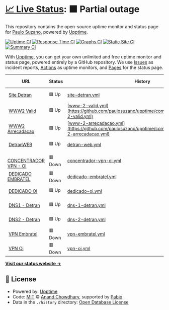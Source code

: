 # [📈 Live Status](https://paulosuzano.github.io/upptime): <!--live status--> **🟧 Partial outage**

This repository contains the open-source uptime monitor and status page for [Paulo Suzano](https://paulosuzano.github.io/upptime), powered by [Upptime](https://github.com/upptime/upptime).

[![Uptime CI](https://github.com/paulosuzano/upptime/workflows/Uptime%20CI/badge.svg)](https://github.com/paulosuzano/upptime/actions?query=workflow%3A%22Uptime+CI%22)
[![Response Time CI](https://github.com/paulosuzano/upptime/workflows/Response%20Time%20CI/badge.svg)](https://github.com/paulosuzano/upptime/actions?query=workflow%3A%22Response+Time+CI%22)
[![Graphs CI](https://github.com/paulosuzano/upptime/workflows/Graphs%20CI/badge.svg)](https://github.com/paulosuzano/upptime/actions?query=workflow%3A%22Graphs+CI%22)
[![Static Site CI](https://github.com/paulosuzano/upptime/workflows/Static%20Site%20CI/badge.svg)](https://github.com/paulosuzano/upptime/actions?query=workflow%3A%22Static+Site+CI%22)
[![Summary CI](https://github.com/paulosuzano/upptime/workflows/Summary%20CI/badge.svg)](https://github.com/paulosuzano/upptime/actions?query=workflow%3A%22Summary+CI%22)

With [Upptime](https://upptime.js.org), you can get your own unlimited and free uptime monitor and status page, powered entirely by a GitHub repository. We use [Issues](https://github.com/paulosuzano/upptime/issues) as incident reports, [Actions](https://github.com/paulosuzano/upptime/actions) as uptime monitors, and [Pages](https://paulosuzano.github.io/upptime) for the status page.

<!--start: status pages-->
<!-- This summary is generated by Upptime (https://github.com/upptime/upptime) -->
<!-- Do not edit this manually, your changes will be overwritten -->
<!-- prettier-ignore -->
| URL | Status | History | Response Time | Uptime |
| --- | ------ | ------- | ------------- | ------ |
| <img alt="" src="https://icons.duckduckgo.com/ip3/www.detran.ms.gov.br.ico" height="13"> [Site Detran](https://www.detran.ms.gov.br) | 🟩 Up | [site-detran.yml](https://github.com/paulosuzano/upptime/commits/HEAD/history/site-detran.yml) | <details><summary><img alt="Response time graph" src="./graphs/site-detran/response-time-week.png" height="20"> 1991ms</summary><br><a href="https://paulosuzano.github.io/upptime/history/site-detran"><img alt="Response time 2139" src="https://img.shields.io/endpoint?url=https%3A%2F%2Fraw.githubusercontent.com%2Fpaulosuzano%2Fupptime%2FHEAD%2Fapi%2Fsite-detran%2Fresponse-time.json"></a><br><a href="https://paulosuzano.github.io/upptime/history/site-detran"><img alt="24-hour response time 2617" src="https://img.shields.io/endpoint?url=https%3A%2F%2Fraw.githubusercontent.com%2Fpaulosuzano%2Fupptime%2FHEAD%2Fapi%2Fsite-detran%2Fresponse-time-day.json"></a><br><a href="https://paulosuzano.github.io/upptime/history/site-detran"><img alt="7-day response time 1991" src="https://img.shields.io/endpoint?url=https%3A%2F%2Fraw.githubusercontent.com%2Fpaulosuzano%2Fupptime%2FHEAD%2Fapi%2Fsite-detran%2Fresponse-time-week.json"></a><br><a href="https://paulosuzano.github.io/upptime/history/site-detran"><img alt="30-day response time 2136" src="https://img.shields.io/endpoint?url=https%3A%2F%2Fraw.githubusercontent.com%2Fpaulosuzano%2Fupptime%2FHEAD%2Fapi%2Fsite-detran%2Fresponse-time-month.json"></a><br><a href="https://paulosuzano.github.io/upptime/history/site-detran"><img alt="1-year response time 2139" src="https://img.shields.io/endpoint?url=https%3A%2F%2Fraw.githubusercontent.com%2Fpaulosuzano%2Fupptime%2FHEAD%2Fapi%2Fsite-detran%2Fresponse-time-year.json"></a></details> | <details><summary><a href="https://paulosuzano.github.io/upptime/history/site-detran">100.00%</a></summary><a href="https://paulosuzano.github.io/upptime/history/site-detran"><img alt="All-time uptime 99.60%" src="https://img.shields.io/endpoint?url=https%3A%2F%2Fraw.githubusercontent.com%2Fpaulosuzano%2Fupptime%2FHEAD%2Fapi%2Fsite-detran%2Fuptime.json"></a><br><a href="https://paulosuzano.github.io/upptime/history/site-detran"><img alt="24-hour uptime 100.00%" src="https://img.shields.io/endpoint?url=https%3A%2F%2Fraw.githubusercontent.com%2Fpaulosuzano%2Fupptime%2FHEAD%2Fapi%2Fsite-detran%2Fuptime-day.json"></a><br><a href="https://paulosuzano.github.io/upptime/history/site-detran"><img alt="7-day uptime 100.00%" src="https://img.shields.io/endpoint?url=https%3A%2F%2Fraw.githubusercontent.com%2Fpaulosuzano%2Fupptime%2FHEAD%2Fapi%2Fsite-detran%2Fuptime-week.json"></a><br><a href="https://paulosuzano.github.io/upptime/history/site-detran"><img alt="30-day uptime 99.88%" src="https://img.shields.io/endpoint?url=https%3A%2F%2Fraw.githubusercontent.com%2Fpaulosuzano%2Fupptime%2FHEAD%2Fapi%2Fsite-detran%2Fuptime-month.json"></a><br><a href="https://paulosuzano.github.io/upptime/history/site-detran"><img alt="1-year uptime 99.60%" src="https://img.shields.io/endpoint?url=https%3A%2F%2Fraw.githubusercontent.com%2Fpaulosuzano%2Fupptime%2FHEAD%2Fapi%2Fsite-detran%2Fuptime-year.json"></a></details>
| <img alt="" src="https://icons.duckduckgo.com/ip3/www2.detran.ms.gov.br.ico" height="13"> [WWW2 Valid](https://www2.detran.ms.gov.br/detranet/valid/indexx.asp) | 🟩 Up | [www-2-valid.yml](https://github.com/paulosuzano/upptime/commits/HEAD/history/www-2-valid.yml) | <details><summary><img alt="Response time graph" src="./graphs/www-2-valid/response-time-week.png" height="20"> 1229ms</summary><br><a href="https://paulosuzano.github.io/upptime/history/www-2-valid"><img alt="Response time 1337" src="https://img.shields.io/endpoint?url=https%3A%2F%2Fraw.githubusercontent.com%2Fpaulosuzano%2Fupptime%2FHEAD%2Fapi%2Fwww-2-valid%2Fresponse-time.json"></a><br><a href="https://paulosuzano.github.io/upptime/history/www-2-valid"><img alt="24-hour response time 1490" src="https://img.shields.io/endpoint?url=https%3A%2F%2Fraw.githubusercontent.com%2Fpaulosuzano%2Fupptime%2FHEAD%2Fapi%2Fwww-2-valid%2Fresponse-time-day.json"></a><br><a href="https://paulosuzano.github.io/upptime/history/www-2-valid"><img alt="7-day response time 1229" src="https://img.shields.io/endpoint?url=https%3A%2F%2Fraw.githubusercontent.com%2Fpaulosuzano%2Fupptime%2FHEAD%2Fapi%2Fwww-2-valid%2Fresponse-time-week.json"></a><br><a href="https://paulosuzano.github.io/upptime/history/www-2-valid"><img alt="30-day response time 1349" src="https://img.shields.io/endpoint?url=https%3A%2F%2Fraw.githubusercontent.com%2Fpaulosuzano%2Fupptime%2FHEAD%2Fapi%2Fwww-2-valid%2Fresponse-time-month.json"></a><br><a href="https://paulosuzano.github.io/upptime/history/www-2-valid"><img alt="1-year response time 1337" src="https://img.shields.io/endpoint?url=https%3A%2F%2Fraw.githubusercontent.com%2Fpaulosuzano%2Fupptime%2FHEAD%2Fapi%2Fwww-2-valid%2Fresponse-time-year.json"></a></details> | <details><summary><a href="https://paulosuzano.github.io/upptime/history/www-2-valid">100.00%</a></summary><a href="https://paulosuzano.github.io/upptime/history/www-2-valid"><img alt="All-time uptime 99.68%" src="https://img.shields.io/endpoint?url=https%3A%2F%2Fraw.githubusercontent.com%2Fpaulosuzano%2Fupptime%2FHEAD%2Fapi%2Fwww-2-valid%2Fuptime.json"></a><br><a href="https://paulosuzano.github.io/upptime/history/www-2-valid"><img alt="24-hour uptime 100.00%" src="https://img.shields.io/endpoint?url=https%3A%2F%2Fraw.githubusercontent.com%2Fpaulosuzano%2Fupptime%2FHEAD%2Fapi%2Fwww-2-valid%2Fuptime-day.json"></a><br><a href="https://paulosuzano.github.io/upptime/history/www-2-valid"><img alt="7-day uptime 100.00%" src="https://img.shields.io/endpoint?url=https%3A%2F%2Fraw.githubusercontent.com%2Fpaulosuzano%2Fupptime%2FHEAD%2Fapi%2Fwww-2-valid%2Fuptime-week.json"></a><br><a href="https://paulosuzano.github.io/upptime/history/www-2-valid"><img alt="30-day uptime 100.00%" src="https://img.shields.io/endpoint?url=https%3A%2F%2Fraw.githubusercontent.com%2Fpaulosuzano%2Fupptime%2FHEAD%2Fapi%2Fwww-2-valid%2Fuptime-month.json"></a><br><a href="https://paulosuzano.github.io/upptime/history/www-2-valid"><img alt="1-year uptime 99.68%" src="https://img.shields.io/endpoint?url=https%3A%2F%2Fraw.githubusercontent.com%2Fpaulosuzano%2Fupptime%2FHEAD%2Fapi%2Fwww-2-valid%2Fuptime-year.json"></a></details>
| <img alt="" src="https://icons.duckduckgo.com/ip3/ws-bb.detran.ms.gov.br.ico" height="13"> [WWW2 Arrecadacao](https://ws-bb.detran.ms.gov.br/ws/ArrecadacaoService?wsdl) | 🟩 Up | [www-2-arrecadacao.yml](https://github.com/paulosuzano/upptime/commits/HEAD/history/www-2-arrecadacao.yml) | <details><summary><img alt="Response time graph" src="./graphs/www-2-arrecadacao/response-time-week.png" height="20"> 1706ms</summary><br><a href="https://paulosuzano.github.io/upptime/history/www-2-arrecadacao"><img alt="Response time 1944" src="https://img.shields.io/endpoint?url=https%3A%2F%2Fraw.githubusercontent.com%2Fpaulosuzano%2Fupptime%2FHEAD%2Fapi%2Fwww-2-arrecadacao%2Fresponse-time.json"></a><br><a href="https://paulosuzano.github.io/upptime/history/www-2-arrecadacao"><img alt="24-hour response time 2567" src="https://img.shields.io/endpoint?url=https%3A%2F%2Fraw.githubusercontent.com%2Fpaulosuzano%2Fupptime%2FHEAD%2Fapi%2Fwww-2-arrecadacao%2Fresponse-time-day.json"></a><br><a href="https://paulosuzano.github.io/upptime/history/www-2-arrecadacao"><img alt="7-day response time 1706" src="https://img.shields.io/endpoint?url=https%3A%2F%2Fraw.githubusercontent.com%2Fpaulosuzano%2Fupptime%2FHEAD%2Fapi%2Fwww-2-arrecadacao%2Fresponse-time-week.json"></a><br><a href="https://paulosuzano.github.io/upptime/history/www-2-arrecadacao"><img alt="30-day response time 1825" src="https://img.shields.io/endpoint?url=https%3A%2F%2Fraw.githubusercontent.com%2Fpaulosuzano%2Fupptime%2FHEAD%2Fapi%2Fwww-2-arrecadacao%2Fresponse-time-month.json"></a><br><a href="https://paulosuzano.github.io/upptime/history/www-2-arrecadacao"><img alt="1-year response time 1944" src="https://img.shields.io/endpoint?url=https%3A%2F%2Fraw.githubusercontent.com%2Fpaulosuzano%2Fupptime%2FHEAD%2Fapi%2Fwww-2-arrecadacao%2Fresponse-time-year.json"></a></details> | <details><summary><a href="https://paulosuzano.github.io/upptime/history/www-2-arrecadacao">100.00%</a></summary><a href="https://paulosuzano.github.io/upptime/history/www-2-arrecadacao"><img alt="All-time uptime 99.63%" src="https://img.shields.io/endpoint?url=https%3A%2F%2Fraw.githubusercontent.com%2Fpaulosuzano%2Fupptime%2FHEAD%2Fapi%2Fwww-2-arrecadacao%2Fuptime.json"></a><br><a href="https://paulosuzano.github.io/upptime/history/www-2-arrecadacao"><img alt="24-hour uptime 100.00%" src="https://img.shields.io/endpoint?url=https%3A%2F%2Fraw.githubusercontent.com%2Fpaulosuzano%2Fupptime%2FHEAD%2Fapi%2Fwww-2-arrecadacao%2Fuptime-day.json"></a><br><a href="https://paulosuzano.github.io/upptime/history/www-2-arrecadacao"><img alt="7-day uptime 100.00%" src="https://img.shields.io/endpoint?url=https%3A%2F%2Fraw.githubusercontent.com%2Fpaulosuzano%2Fupptime%2FHEAD%2Fapi%2Fwww-2-arrecadacao%2Fuptime-week.json"></a><br><a href="https://paulosuzano.github.io/upptime/history/www-2-arrecadacao"><img alt="30-day uptime 99.82%" src="https://img.shields.io/endpoint?url=https%3A%2F%2Fraw.githubusercontent.com%2Fpaulosuzano%2Fupptime%2FHEAD%2Fapi%2Fwww-2-arrecadacao%2Fuptime-month.json"></a><br><a href="https://paulosuzano.github.io/upptime/history/www-2-arrecadacao"><img alt="1-year uptime 99.63%" src="https://img.shields.io/endpoint?url=https%3A%2F%2Fraw.githubusercontent.com%2Fpaulosuzano%2Fupptime%2FHEAD%2Fapi%2Fwww-2-arrecadacao%2Fuptime-year.json"></a></details>
| <img alt="" src="https://icons.duckduckgo.com/ip3/web.detran.ms.gov.br.ico" height="13"> [DetranWEB](https://web.detran.ms.gov.br/detran/validartokenacesso?uid=123456) | 🟩 Up | [detran-web.yml](https://github.com/paulosuzano/upptime/commits/HEAD/history/detran-web.yml) | <details><summary><img alt="Response time graph" src="./graphs/detran-web/response-time-week.png" height="20"> 1297ms</summary><br><a href="https://paulosuzano.github.io/upptime/history/detran-web"><img alt="Response time 1296" src="https://img.shields.io/endpoint?url=https%3A%2F%2Fraw.githubusercontent.com%2Fpaulosuzano%2Fupptime%2FHEAD%2Fapi%2Fdetran-web%2Fresponse-time.json"></a><br><a href="https://paulosuzano.github.io/upptime/history/detran-web"><img alt="24-hour response time 1440" src="https://img.shields.io/endpoint?url=https%3A%2F%2Fraw.githubusercontent.com%2Fpaulosuzano%2Fupptime%2FHEAD%2Fapi%2Fdetran-web%2Fresponse-time-day.json"></a><br><a href="https://paulosuzano.github.io/upptime/history/detran-web"><img alt="7-day response time 1297" src="https://img.shields.io/endpoint?url=https%3A%2F%2Fraw.githubusercontent.com%2Fpaulosuzano%2Fupptime%2FHEAD%2Fapi%2Fdetran-web%2Fresponse-time-week.json"></a><br><a href="https://paulosuzano.github.io/upptime/history/detran-web"><img alt="30-day response time 1251" src="https://img.shields.io/endpoint?url=https%3A%2F%2Fraw.githubusercontent.com%2Fpaulosuzano%2Fupptime%2FHEAD%2Fapi%2Fdetran-web%2Fresponse-time-month.json"></a><br><a href="https://paulosuzano.github.io/upptime/history/detran-web"><img alt="1-year response time 1296" src="https://img.shields.io/endpoint?url=https%3A%2F%2Fraw.githubusercontent.com%2Fpaulosuzano%2Fupptime%2FHEAD%2Fapi%2Fdetran-web%2Fresponse-time-year.json"></a></details> | <details><summary><a href="https://paulosuzano.github.io/upptime/history/detran-web">100.00%</a></summary><a href="https://paulosuzano.github.io/upptime/history/detran-web"><img alt="All-time uptime 99.58%" src="https://img.shields.io/endpoint?url=https%3A%2F%2Fraw.githubusercontent.com%2Fpaulosuzano%2Fupptime%2FHEAD%2Fapi%2Fdetran-web%2Fuptime.json"></a><br><a href="https://paulosuzano.github.io/upptime/history/detran-web"><img alt="24-hour uptime 100.00%" src="https://img.shields.io/endpoint?url=https%3A%2F%2Fraw.githubusercontent.com%2Fpaulosuzano%2Fupptime%2FHEAD%2Fapi%2Fdetran-web%2Fuptime-day.json"></a><br><a href="https://paulosuzano.github.io/upptime/history/detran-web"><img alt="7-day uptime 100.00%" src="https://img.shields.io/endpoint?url=https%3A%2F%2Fraw.githubusercontent.com%2Fpaulosuzano%2Fupptime%2FHEAD%2Fapi%2Fdetran-web%2Fuptime-week.json"></a><br><a href="https://paulosuzano.github.io/upptime/history/detran-web"><img alt="30-day uptime 100.00%" src="https://img.shields.io/endpoint?url=https%3A%2F%2Fraw.githubusercontent.com%2Fpaulosuzano%2Fupptime%2FHEAD%2Fapi%2Fdetran-web%2Fuptime-month.json"></a><br><a href="https://paulosuzano.github.io/upptime/history/detran-web"><img alt="1-year uptime 99.58%" src="https://img.shields.io/endpoint?url=https%3A%2F%2Fraw.githubusercontent.com%2Fpaulosuzano%2Fupptime%2FHEAD%2Fapi%2Fdetran-web%2Fuptime-year.json"></a></details>
| <img alt="" src="https://icons.duckduckgo.com/ip3/null.ico" height="13"> [CONCENTRADOR VPN - OI](189.11.240.74) | 🟥 Down | [concentrador-vpn-oi.yml](https://github.com/paulosuzano/upptime/commits/HEAD/history/concentrador-vpn-oi.yml) | <details><summary><img alt="Response time graph" src="./graphs/concentrador-vpn-oi/response-time-week.png" height="20"> 0ms</summary><br><a href="https://paulosuzano.github.io/upptime/history/concentrador-vpn-oi"><img alt="Response time 0" src="https://img.shields.io/endpoint?url=https%3A%2F%2Fraw.githubusercontent.com%2Fpaulosuzano%2Fupptime%2FHEAD%2Fapi%2Fconcentrador-vpn-oi%2Fresponse-time.json"></a><br><a href="https://paulosuzano.github.io/upptime/history/concentrador-vpn-oi"><img alt="24-hour response time 0" src="https://img.shields.io/endpoint?url=https%3A%2F%2Fraw.githubusercontent.com%2Fpaulosuzano%2Fupptime%2FHEAD%2Fapi%2Fconcentrador-vpn-oi%2Fresponse-time-day.json"></a><br><a href="https://paulosuzano.github.io/upptime/history/concentrador-vpn-oi"><img alt="7-day response time 0" src="https://img.shields.io/endpoint?url=https%3A%2F%2Fraw.githubusercontent.com%2Fpaulosuzano%2Fupptime%2FHEAD%2Fapi%2Fconcentrador-vpn-oi%2Fresponse-time-week.json"></a><br><a href="https://paulosuzano.github.io/upptime/history/concentrador-vpn-oi"><img alt="30-day response time 0" src="https://img.shields.io/endpoint?url=https%3A%2F%2Fraw.githubusercontent.com%2Fpaulosuzano%2Fupptime%2FHEAD%2Fapi%2Fconcentrador-vpn-oi%2Fresponse-time-month.json"></a><br><a href="https://paulosuzano.github.io/upptime/history/concentrador-vpn-oi"><img alt="1-year response time 0" src="https://img.shields.io/endpoint?url=https%3A%2F%2Fraw.githubusercontent.com%2Fpaulosuzano%2Fupptime%2FHEAD%2Fapi%2Fconcentrador-vpn-oi%2Fresponse-time-year.json"></a></details> | <details><summary><a href="https://paulosuzano.github.io/upptime/history/concentrador-vpn-oi">0.00%</a></summary><a href="https://paulosuzano.github.io/upptime/history/concentrador-vpn-oi"><img alt="All-time uptime 0.00%" src="https://img.shields.io/endpoint?url=https%3A%2F%2Fraw.githubusercontent.com%2Fpaulosuzano%2Fupptime%2FHEAD%2Fapi%2Fconcentrador-vpn-oi%2Fuptime.json"></a><br><a href="https://paulosuzano.github.io/upptime/history/concentrador-vpn-oi"><img alt="24-hour uptime 0.00%" src="https://img.shields.io/endpoint?url=https%3A%2F%2Fraw.githubusercontent.com%2Fpaulosuzano%2Fupptime%2FHEAD%2Fapi%2Fconcentrador-vpn-oi%2Fuptime-day.json"></a><br><a href="https://paulosuzano.github.io/upptime/history/concentrador-vpn-oi"><img alt="7-day uptime 0.00%" src="https://img.shields.io/endpoint?url=https%3A%2F%2Fraw.githubusercontent.com%2Fpaulosuzano%2Fupptime%2FHEAD%2Fapi%2Fconcentrador-vpn-oi%2Fuptime-week.json"></a><br><a href="https://paulosuzano.github.io/upptime/history/concentrador-vpn-oi"><img alt="30-day uptime 0.00%" src="https://img.shields.io/endpoint?url=https%3A%2F%2Fraw.githubusercontent.com%2Fpaulosuzano%2Fupptime%2FHEAD%2Fapi%2Fconcentrador-vpn-oi%2Fuptime-month.json"></a><br><a href="https://paulosuzano.github.io/upptime/history/concentrador-vpn-oi"><img alt="1-year uptime 0.00%" src="https://img.shields.io/endpoint?url=https%3A%2F%2Fraw.githubusercontent.com%2Fpaulosuzano%2Fupptime%2FHEAD%2Fapi%2Fconcentrador-vpn-oi%2Fuptime-year.json"></a></details>
| <img alt="" src="https://icons.duckduckgo.com/ip3/null.ico" height="13"> [DEDICADO EMBRATEL](189.86.4.49) | 🟥 Down | [dedicado-embratel.yml](https://github.com/paulosuzano/upptime/commits/HEAD/history/dedicado-embratel.yml) | <details><summary><img alt="Response time graph" src="./graphs/dedicado-embratel/response-time-week.png" height="20"> 0ms</summary><br><a href="https://paulosuzano.github.io/upptime/history/dedicado-embratel"><img alt="Response time 0" src="https://img.shields.io/endpoint?url=https%3A%2F%2Fraw.githubusercontent.com%2Fpaulosuzano%2Fupptime%2FHEAD%2Fapi%2Fdedicado-embratel%2Fresponse-time.json"></a><br><a href="https://paulosuzano.github.io/upptime/history/dedicado-embratel"><img alt="24-hour response time 0" src="https://img.shields.io/endpoint?url=https%3A%2F%2Fraw.githubusercontent.com%2Fpaulosuzano%2Fupptime%2FHEAD%2Fapi%2Fdedicado-embratel%2Fresponse-time-day.json"></a><br><a href="https://paulosuzano.github.io/upptime/history/dedicado-embratel"><img alt="7-day response time 0" src="https://img.shields.io/endpoint?url=https%3A%2F%2Fraw.githubusercontent.com%2Fpaulosuzano%2Fupptime%2FHEAD%2Fapi%2Fdedicado-embratel%2Fresponse-time-week.json"></a><br><a href="https://paulosuzano.github.io/upptime/history/dedicado-embratel"><img alt="30-day response time 0" src="https://img.shields.io/endpoint?url=https%3A%2F%2Fraw.githubusercontent.com%2Fpaulosuzano%2Fupptime%2FHEAD%2Fapi%2Fdedicado-embratel%2Fresponse-time-month.json"></a><br><a href="https://paulosuzano.github.io/upptime/history/dedicado-embratel"><img alt="1-year response time 0" src="https://img.shields.io/endpoint?url=https%3A%2F%2Fraw.githubusercontent.com%2Fpaulosuzano%2Fupptime%2FHEAD%2Fapi%2Fdedicado-embratel%2Fresponse-time-year.json"></a></details> | <details><summary><a href="https://paulosuzano.github.io/upptime/history/dedicado-embratel">0.00%</a></summary><a href="https://paulosuzano.github.io/upptime/history/dedicado-embratel"><img alt="All-time uptime 0.00%" src="https://img.shields.io/endpoint?url=https%3A%2F%2Fraw.githubusercontent.com%2Fpaulosuzano%2Fupptime%2FHEAD%2Fapi%2Fdedicado-embratel%2Fuptime.json"></a><br><a href="https://paulosuzano.github.io/upptime/history/dedicado-embratel"><img alt="24-hour uptime 0.00%" src="https://img.shields.io/endpoint?url=https%3A%2F%2Fraw.githubusercontent.com%2Fpaulosuzano%2Fupptime%2FHEAD%2Fapi%2Fdedicado-embratel%2Fuptime-day.json"></a><br><a href="https://paulosuzano.github.io/upptime/history/dedicado-embratel"><img alt="7-day uptime 0.00%" src="https://img.shields.io/endpoint?url=https%3A%2F%2Fraw.githubusercontent.com%2Fpaulosuzano%2Fupptime%2FHEAD%2Fapi%2Fdedicado-embratel%2Fuptime-week.json"></a><br><a href="https://paulosuzano.github.io/upptime/history/dedicado-embratel"><img alt="30-day uptime 0.00%" src="https://img.shields.io/endpoint?url=https%3A%2F%2Fraw.githubusercontent.com%2Fpaulosuzano%2Fupptime%2FHEAD%2Fapi%2Fdedicado-embratel%2Fuptime-month.json"></a><br><a href="https://paulosuzano.github.io/upptime/history/dedicado-embratel"><img alt="1-year uptime 0.00%" src="https://img.shields.io/endpoint?url=https%3A%2F%2Fraw.githubusercontent.com%2Fpaulosuzano%2Fupptime%2FHEAD%2Fapi%2Fdedicado-embratel%2Fuptime-year.json"></a></details>
| <img alt="" src="https://icons.duckduckgo.com/ip3/null.ico" height="13"> [DEDICADO OI](200.199.218.129) | 🟩 Up | [dedicado-oi.yml](https://github.com/paulosuzano/upptime/commits/HEAD/history/dedicado-oi.yml) | <details><summary><img alt="Response time graph" src="./graphs/dedicado-oi/response-time-week.png" height="20"> 176ms</summary><br><a href="https://paulosuzano.github.io/upptime/history/dedicado-oi"><img alt="Response time 171" src="https://img.shields.io/endpoint?url=https%3A%2F%2Fraw.githubusercontent.com%2Fpaulosuzano%2Fupptime%2FHEAD%2Fapi%2Fdedicado-oi%2Fresponse-time.json"></a><br><a href="https://paulosuzano.github.io/upptime/history/dedicado-oi"><img alt="24-hour response time 206" src="https://img.shields.io/endpoint?url=https%3A%2F%2Fraw.githubusercontent.com%2Fpaulosuzano%2Fupptime%2FHEAD%2Fapi%2Fdedicado-oi%2Fresponse-time-day.json"></a><br><a href="https://paulosuzano.github.io/upptime/history/dedicado-oi"><img alt="7-day response time 176" src="https://img.shields.io/endpoint?url=https%3A%2F%2Fraw.githubusercontent.com%2Fpaulosuzano%2Fupptime%2FHEAD%2Fapi%2Fdedicado-oi%2Fresponse-time-week.json"></a><br><a href="https://paulosuzano.github.io/upptime/history/dedicado-oi"><img alt="30-day response time 182" src="https://img.shields.io/endpoint?url=https%3A%2F%2Fraw.githubusercontent.com%2Fpaulosuzano%2Fupptime%2FHEAD%2Fapi%2Fdedicado-oi%2Fresponse-time-month.json"></a><br><a href="https://paulosuzano.github.io/upptime/history/dedicado-oi"><img alt="1-year response time 171" src="https://img.shields.io/endpoint?url=https%3A%2F%2Fraw.githubusercontent.com%2Fpaulosuzano%2Fupptime%2FHEAD%2Fapi%2Fdedicado-oi%2Fresponse-time-year.json"></a></details> | <details><summary><a href="https://paulosuzano.github.io/upptime/history/dedicado-oi">100.00%</a></summary><a href="https://paulosuzano.github.io/upptime/history/dedicado-oi"><img alt="All-time uptime 99.83%" src="https://img.shields.io/endpoint?url=https%3A%2F%2Fraw.githubusercontent.com%2Fpaulosuzano%2Fupptime%2FHEAD%2Fapi%2Fdedicado-oi%2Fuptime.json"></a><br><a href="https://paulosuzano.github.io/upptime/history/dedicado-oi"><img alt="24-hour uptime 100.00%" src="https://img.shields.io/endpoint?url=https%3A%2F%2Fraw.githubusercontent.com%2Fpaulosuzano%2Fupptime%2FHEAD%2Fapi%2Fdedicado-oi%2Fuptime-day.json"></a><br><a href="https://paulosuzano.github.io/upptime/history/dedicado-oi"><img alt="7-day uptime 100.00%" src="https://img.shields.io/endpoint?url=https%3A%2F%2Fraw.githubusercontent.com%2Fpaulosuzano%2Fupptime%2FHEAD%2Fapi%2Fdedicado-oi%2Fuptime-week.json"></a><br><a href="https://paulosuzano.github.io/upptime/history/dedicado-oi"><img alt="30-day uptime 100.00%" src="https://img.shields.io/endpoint?url=https%3A%2F%2Fraw.githubusercontent.com%2Fpaulosuzano%2Fupptime%2FHEAD%2Fapi%2Fdedicado-oi%2Fuptime-month.json"></a><br><a href="https://paulosuzano.github.io/upptime/history/dedicado-oi"><img alt="1-year uptime 99.83%" src="https://img.shields.io/endpoint?url=https%3A%2F%2Fraw.githubusercontent.com%2Fpaulosuzano%2Fupptime%2FHEAD%2Fapi%2Fdedicado-oi%2Fuptime-year.json"></a></details>
| <img alt="" src="https://icons.duckduckgo.com/ip3/null.ico" height="13"> [DNS1 - Detran](ns1.detran.ms.gov.br) | 🟩 Up | [dns-1-detran.yml](https://github.com/paulosuzano/upptime/commits/HEAD/history/dns-1-detran.yml) | <details><summary><img alt="Response time graph" src="./graphs/dns-1-detran/response-time-week.png" height="20"> 179ms</summary><br><a href="https://paulosuzano.github.io/upptime/history/dns-1-detran"><img alt="Response time 172" src="https://img.shields.io/endpoint?url=https%3A%2F%2Fraw.githubusercontent.com%2Fpaulosuzano%2Fupptime%2FHEAD%2Fapi%2Fdns-1-detran%2Fresponse-time.json"></a><br><a href="https://paulosuzano.github.io/upptime/history/dns-1-detran"><img alt="24-hour response time 205" src="https://img.shields.io/endpoint?url=https%3A%2F%2Fraw.githubusercontent.com%2Fpaulosuzano%2Fupptime%2FHEAD%2Fapi%2Fdns-1-detran%2Fresponse-time-day.json"></a><br><a href="https://paulosuzano.github.io/upptime/history/dns-1-detran"><img alt="7-day response time 179" src="https://img.shields.io/endpoint?url=https%3A%2F%2Fraw.githubusercontent.com%2Fpaulosuzano%2Fupptime%2FHEAD%2Fapi%2Fdns-1-detran%2Fresponse-time-week.json"></a><br><a href="https://paulosuzano.github.io/upptime/history/dns-1-detran"><img alt="30-day response time 185" src="https://img.shields.io/endpoint?url=https%3A%2F%2Fraw.githubusercontent.com%2Fpaulosuzano%2Fupptime%2FHEAD%2Fapi%2Fdns-1-detran%2Fresponse-time-month.json"></a><br><a href="https://paulosuzano.github.io/upptime/history/dns-1-detran"><img alt="1-year response time 172" src="https://img.shields.io/endpoint?url=https%3A%2F%2Fraw.githubusercontent.com%2Fpaulosuzano%2Fupptime%2FHEAD%2Fapi%2Fdns-1-detran%2Fresponse-time-year.json"></a></details> | <details><summary><a href="https://paulosuzano.github.io/upptime/history/dns-1-detran">100.00%</a></summary><a href="https://paulosuzano.github.io/upptime/history/dns-1-detran"><img alt="All-time uptime 99.05%" src="https://img.shields.io/endpoint?url=https%3A%2F%2Fraw.githubusercontent.com%2Fpaulosuzano%2Fupptime%2FHEAD%2Fapi%2Fdns-1-detran%2Fuptime.json"></a><br><a href="https://paulosuzano.github.io/upptime/history/dns-1-detran"><img alt="24-hour uptime 100.00%" src="https://img.shields.io/endpoint?url=https%3A%2F%2Fraw.githubusercontent.com%2Fpaulosuzano%2Fupptime%2FHEAD%2Fapi%2Fdns-1-detran%2Fuptime-day.json"></a><br><a href="https://paulosuzano.github.io/upptime/history/dns-1-detran"><img alt="7-day uptime 100.00%" src="https://img.shields.io/endpoint?url=https%3A%2F%2Fraw.githubusercontent.com%2Fpaulosuzano%2Fupptime%2FHEAD%2Fapi%2Fdns-1-detran%2Fuptime-week.json"></a><br><a href="https://paulosuzano.github.io/upptime/history/dns-1-detran"><img alt="30-day uptime 100.00%" src="https://img.shields.io/endpoint?url=https%3A%2F%2Fraw.githubusercontent.com%2Fpaulosuzano%2Fupptime%2FHEAD%2Fapi%2Fdns-1-detran%2Fuptime-month.json"></a><br><a href="https://paulosuzano.github.io/upptime/history/dns-1-detran"><img alt="1-year uptime 99.05%" src="https://img.shields.io/endpoint?url=https%3A%2F%2Fraw.githubusercontent.com%2Fpaulosuzano%2Fupptime%2FHEAD%2Fapi%2Fdns-1-detran%2Fuptime-year.json"></a></details>
| <img alt="" src="https://icons.duckduckgo.com/ip3/null.ico" height="13"> [DNS2 - Detran](ns2.detran.ms.gov.br) | 🟩 Up | [dns-2-detran.yml](https://github.com/paulosuzano/upptime/commits/HEAD/history/dns-2-detran.yml) | <details><summary><img alt="Response time graph" src="./graphs/dns-2-detran/response-time-week.png" height="20"> 181ms</summary><br><a href="https://paulosuzano.github.io/upptime/history/dns-2-detran"><img alt="Response time 181" src="https://img.shields.io/endpoint?url=https%3A%2F%2Fraw.githubusercontent.com%2Fpaulosuzano%2Fupptime%2FHEAD%2Fapi%2Fdns-2-detran%2Fresponse-time.json"></a><br><a href="https://paulosuzano.github.io/upptime/history/dns-2-detran"><img alt="24-hour response time 203" src="https://img.shields.io/endpoint?url=https%3A%2F%2Fraw.githubusercontent.com%2Fpaulosuzano%2Fupptime%2FHEAD%2Fapi%2Fdns-2-detran%2Fresponse-time-day.json"></a><br><a href="https://paulosuzano.github.io/upptime/history/dns-2-detran"><img alt="7-day response time 181" src="https://img.shields.io/endpoint?url=https%3A%2F%2Fraw.githubusercontent.com%2Fpaulosuzano%2Fupptime%2FHEAD%2Fapi%2Fdns-2-detran%2Fresponse-time-week.json"></a><br><a href="https://paulosuzano.github.io/upptime/history/dns-2-detran"><img alt="30-day response time 202" src="https://img.shields.io/endpoint?url=https%3A%2F%2Fraw.githubusercontent.com%2Fpaulosuzano%2Fupptime%2FHEAD%2Fapi%2Fdns-2-detran%2Fresponse-time-month.json"></a><br><a href="https://paulosuzano.github.io/upptime/history/dns-2-detran"><img alt="1-year response time 181" src="https://img.shields.io/endpoint?url=https%3A%2F%2Fraw.githubusercontent.com%2Fpaulosuzano%2Fupptime%2FHEAD%2Fapi%2Fdns-2-detran%2Fresponse-time-year.json"></a></details> | <details><summary><a href="https://paulosuzano.github.io/upptime/history/dns-2-detran">100.00%</a></summary><a href="https://paulosuzano.github.io/upptime/history/dns-2-detran"><img alt="All-time uptime 98.49%" src="https://img.shields.io/endpoint?url=https%3A%2F%2Fraw.githubusercontent.com%2Fpaulosuzano%2Fupptime%2FHEAD%2Fapi%2Fdns-2-detran%2Fuptime.json"></a><br><a href="https://paulosuzano.github.io/upptime/history/dns-2-detran"><img alt="24-hour uptime 100.00%" src="https://img.shields.io/endpoint?url=https%3A%2F%2Fraw.githubusercontent.com%2Fpaulosuzano%2Fupptime%2FHEAD%2Fapi%2Fdns-2-detran%2Fuptime-day.json"></a><br><a href="https://paulosuzano.github.io/upptime/history/dns-2-detran"><img alt="7-day uptime 100.00%" src="https://img.shields.io/endpoint?url=https%3A%2F%2Fraw.githubusercontent.com%2Fpaulosuzano%2Fupptime%2FHEAD%2Fapi%2Fdns-2-detran%2Fuptime-week.json"></a><br><a href="https://paulosuzano.github.io/upptime/history/dns-2-detran"><img alt="30-day uptime 99.09%" src="https://img.shields.io/endpoint?url=https%3A%2F%2Fraw.githubusercontent.com%2Fpaulosuzano%2Fupptime%2FHEAD%2Fapi%2Fdns-2-detran%2Fuptime-month.json"></a><br><a href="https://paulosuzano.github.io/upptime/history/dns-2-detran"><img alt="1-year uptime 98.49%" src="https://img.shields.io/endpoint?url=https%3A%2F%2Fraw.githubusercontent.com%2Fpaulosuzano%2Fupptime%2FHEAD%2Fapi%2Fdns-2-detran%2Fuptime-year.json"></a></details>
| <img alt="" src="https://icons.duckduckgo.com/ip3/null.ico" height="13"> [VPN Embratel](200.183.148.194) | 🟥 Down | [vpn-embratel.yml](https://github.com/paulosuzano/upptime/commits/HEAD/history/vpn-embratel.yml) | <details><summary><img alt="Response time graph" src="./graphs/vpn-embratel/response-time-week.png" height="20"> 0ms</summary><br><a href="https://paulosuzano.github.io/upptime/history/vpn-embratel"><img alt="Response time 0" src="https://img.shields.io/endpoint?url=https%3A%2F%2Fraw.githubusercontent.com%2Fpaulosuzano%2Fupptime%2FHEAD%2Fapi%2Fvpn-embratel%2Fresponse-time.json"></a><br><a href="https://paulosuzano.github.io/upptime/history/vpn-embratel"><img alt="24-hour response time 0" src="https://img.shields.io/endpoint?url=https%3A%2F%2Fraw.githubusercontent.com%2Fpaulosuzano%2Fupptime%2FHEAD%2Fapi%2Fvpn-embratel%2Fresponse-time-day.json"></a><br><a href="https://paulosuzano.github.io/upptime/history/vpn-embratel"><img alt="7-day response time 0" src="https://img.shields.io/endpoint?url=https%3A%2F%2Fraw.githubusercontent.com%2Fpaulosuzano%2Fupptime%2FHEAD%2Fapi%2Fvpn-embratel%2Fresponse-time-week.json"></a><br><a href="https://paulosuzano.github.io/upptime/history/vpn-embratel"><img alt="30-day response time 0" src="https://img.shields.io/endpoint?url=https%3A%2F%2Fraw.githubusercontent.com%2Fpaulosuzano%2Fupptime%2FHEAD%2Fapi%2Fvpn-embratel%2Fresponse-time-month.json"></a><br><a href="https://paulosuzano.github.io/upptime/history/vpn-embratel"><img alt="1-year response time 0" src="https://img.shields.io/endpoint?url=https%3A%2F%2Fraw.githubusercontent.com%2Fpaulosuzano%2Fupptime%2FHEAD%2Fapi%2Fvpn-embratel%2Fresponse-time-year.json"></a></details> | <details><summary><a href="https://paulosuzano.github.io/upptime/history/vpn-embratel">0.00%</a></summary><a href="https://paulosuzano.github.io/upptime/history/vpn-embratel"><img alt="All-time uptime 0.00%" src="https://img.shields.io/endpoint?url=https%3A%2F%2Fraw.githubusercontent.com%2Fpaulosuzano%2Fupptime%2FHEAD%2Fapi%2Fvpn-embratel%2Fuptime.json"></a><br><a href="https://paulosuzano.github.io/upptime/history/vpn-embratel"><img alt="24-hour uptime 0.00%" src="https://img.shields.io/endpoint?url=https%3A%2F%2Fraw.githubusercontent.com%2Fpaulosuzano%2Fupptime%2FHEAD%2Fapi%2Fvpn-embratel%2Fuptime-day.json"></a><br><a href="https://paulosuzano.github.io/upptime/history/vpn-embratel"><img alt="7-day uptime 0.00%" src="https://img.shields.io/endpoint?url=https%3A%2F%2Fraw.githubusercontent.com%2Fpaulosuzano%2Fupptime%2FHEAD%2Fapi%2Fvpn-embratel%2Fuptime-week.json"></a><br><a href="https://paulosuzano.github.io/upptime/history/vpn-embratel"><img alt="30-day uptime 0.00%" src="https://img.shields.io/endpoint?url=https%3A%2F%2Fraw.githubusercontent.com%2Fpaulosuzano%2Fupptime%2FHEAD%2Fapi%2Fvpn-embratel%2Fuptime-month.json"></a><br><a href="https://paulosuzano.github.io/upptime/history/vpn-embratel"><img alt="1-year uptime 0.00%" src="https://img.shields.io/endpoint?url=https%3A%2F%2Fraw.githubusercontent.com%2Fpaulosuzano%2Fupptime%2FHEAD%2Fapi%2Fvpn-embratel%2Fuptime-year.json"></a></details>
| <img alt="" src="https://icons.duckduckgo.com/ip3/null.ico" height="13"> [VPN Oi](200.199.218.188) | 🟥 Down | [vpn-oi.yml](https://github.com/paulosuzano/upptime/commits/HEAD/history/vpn-oi.yml) | <details><summary><img alt="Response time graph" src="./graphs/vpn-oi/response-time-week.png" height="20"> 0ms</summary><br><a href="https://paulosuzano.github.io/upptime/history/vpn-oi"><img alt="Response time 160" src="https://img.shields.io/endpoint?url=https%3A%2F%2Fraw.githubusercontent.com%2Fpaulosuzano%2Fupptime%2FHEAD%2Fapi%2Fvpn-oi%2Fresponse-time.json"></a><br><a href="https://paulosuzano.github.io/upptime/history/vpn-oi"><img alt="24-hour response time 0" src="https://img.shields.io/endpoint?url=https%3A%2F%2Fraw.githubusercontent.com%2Fpaulosuzano%2Fupptime%2FHEAD%2Fapi%2Fvpn-oi%2Fresponse-time-day.json"></a><br><a href="https://paulosuzano.github.io/upptime/history/vpn-oi"><img alt="7-day response time 0" src="https://img.shields.io/endpoint?url=https%3A%2F%2Fraw.githubusercontent.com%2Fpaulosuzano%2Fupptime%2FHEAD%2Fapi%2Fvpn-oi%2Fresponse-time-week.json"></a><br><a href="https://paulosuzano.github.io/upptime/history/vpn-oi"><img alt="30-day response time 0" src="https://img.shields.io/endpoint?url=https%3A%2F%2Fraw.githubusercontent.com%2Fpaulosuzano%2Fupptime%2FHEAD%2Fapi%2Fvpn-oi%2Fresponse-time-month.json"></a><br><a href="https://paulosuzano.github.io/upptime/history/vpn-oi"><img alt="1-year response time 160" src="https://img.shields.io/endpoint?url=https%3A%2F%2Fraw.githubusercontent.com%2Fpaulosuzano%2Fupptime%2FHEAD%2Fapi%2Fvpn-oi%2Fresponse-time-year.json"></a></details> | <details><summary><a href="https://paulosuzano.github.io/upptime/history/vpn-oi">0.00%</a></summary><a href="https://paulosuzano.github.io/upptime/history/vpn-oi"><img alt="All-time uptime 0.00%" src="https://img.shields.io/endpoint?url=https%3A%2F%2Fraw.githubusercontent.com%2Fpaulosuzano%2Fupptime%2FHEAD%2Fapi%2Fvpn-oi%2Fuptime.json"></a><br><a href="https://paulosuzano.github.io/upptime/history/vpn-oi"><img alt="24-hour uptime 0.00%" src="https://img.shields.io/endpoint?url=https%3A%2F%2Fraw.githubusercontent.com%2Fpaulosuzano%2Fupptime%2FHEAD%2Fapi%2Fvpn-oi%2Fuptime-day.json"></a><br><a href="https://paulosuzano.github.io/upptime/history/vpn-oi"><img alt="7-day uptime 0.00%" src="https://img.shields.io/endpoint?url=https%3A%2F%2Fraw.githubusercontent.com%2Fpaulosuzano%2Fupptime%2FHEAD%2Fapi%2Fvpn-oi%2Fuptime-week.json"></a><br><a href="https://paulosuzano.github.io/upptime/history/vpn-oi"><img alt="30-day uptime 0.00%" src="https://img.shields.io/endpoint?url=https%3A%2F%2Fraw.githubusercontent.com%2Fpaulosuzano%2Fupptime%2FHEAD%2Fapi%2Fvpn-oi%2Fuptime-month.json"></a><br><a href="https://paulosuzano.github.io/upptime/history/vpn-oi"><img alt="1-year uptime 0.00%" src="https://img.shields.io/endpoint?url=https%3A%2F%2Fraw.githubusercontent.com%2Fpaulosuzano%2Fupptime%2FHEAD%2Fapi%2Fvpn-oi%2Fuptime-year.json"></a></details>

<!--end: status pages-->

[**Visit our status website →**](https://paulosuzano.github.io/upptime)

## 📄 License

- Powered by: [Upptime](https://github.com/upptime/upptime)
- Code: [MIT](./LICENSE) © [Anand Chowdhary](https://anandchowdhary.com), supported by [Pabio](https://pabio.com)
- Data in the `./history` directory: [Open Database License](https://opendatacommons.org/licenses/odbl/1-0/)
